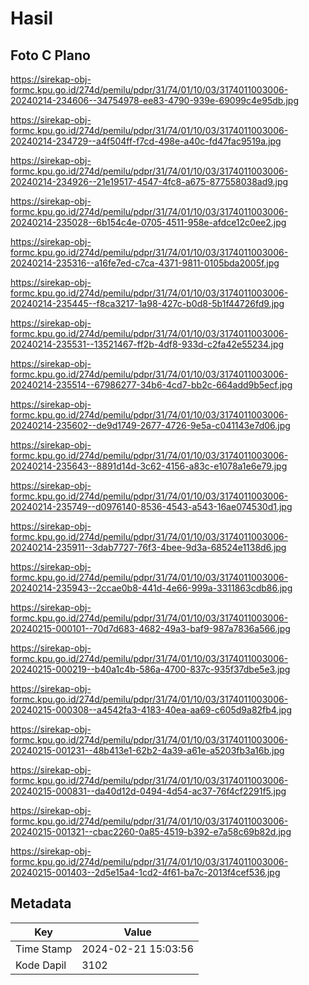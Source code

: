 # Hasil

## Foto C Plano

https://sirekap-obj-formc.kpu.go.id/274d/pemilu/pdpr/31/74/01/10/03/3174011003006-20240214-234606--34754978-ee83-4790-939e-69099c4e95db.jpg

https://sirekap-obj-formc.kpu.go.id/274d/pemilu/pdpr/31/74/01/10/03/3174011003006-20240214-234729--a4f504ff-f7cd-498e-a40c-fd47fac9519a.jpg

https://sirekap-obj-formc.kpu.go.id/274d/pemilu/pdpr/31/74/01/10/03/3174011003006-20240214-234926--21e19517-4547-4fc8-a675-877558038ad9.jpg

https://sirekap-obj-formc.kpu.go.id/274d/pemilu/pdpr/31/74/01/10/03/3174011003006-20240214-235028--6b154c4e-0705-4511-958e-afdce12c0ee2.jpg

https://sirekap-obj-formc.kpu.go.id/274d/pemilu/pdpr/31/74/01/10/03/3174011003006-20240214-235316--a16fe7ed-c7ca-4371-9811-0105bda2005f.jpg

https://sirekap-obj-formc.kpu.go.id/274d/pemilu/pdpr/31/74/01/10/03/3174011003006-20240214-235445--f8ca3217-1a98-427c-b0d8-5b1f44726fd9.jpg

https://sirekap-obj-formc.kpu.go.id/274d/pemilu/pdpr/31/74/01/10/03/3174011003006-20240214-235531--13521467-ff2b-4df8-933d-c2fa42e55234.jpg

https://sirekap-obj-formc.kpu.go.id/274d/pemilu/pdpr/31/74/01/10/03/3174011003006-20240214-235514--67986277-34b6-4cd7-bb2c-664add9b5ecf.jpg

https://sirekap-obj-formc.kpu.go.id/274d/pemilu/pdpr/31/74/01/10/03/3174011003006-20240214-235602--de9d1749-2677-4726-9e5a-c041143e7d06.jpg

https://sirekap-obj-formc.kpu.go.id/274d/pemilu/pdpr/31/74/01/10/03/3174011003006-20240214-235643--8891d14d-3c62-4156-a83c-e1078a1e6e79.jpg

https://sirekap-obj-formc.kpu.go.id/274d/pemilu/pdpr/31/74/01/10/03/3174011003006-20240214-235749--d0976140-8536-4543-a543-16ae074530d1.jpg

https://sirekap-obj-formc.kpu.go.id/274d/pemilu/pdpr/31/74/01/10/03/3174011003006-20240214-235911--3dab7727-76f3-4bee-9d3a-68524e1138d6.jpg

https://sirekap-obj-formc.kpu.go.id/274d/pemilu/pdpr/31/74/01/10/03/3174011003006-20240214-235943--2ccae0b8-441d-4e66-999a-3311863cdb86.jpg

https://sirekap-obj-formc.kpu.go.id/274d/pemilu/pdpr/31/74/01/10/03/3174011003006-20240215-000101--70d7d683-4682-49a3-baf9-987a7836a566.jpg

https://sirekap-obj-formc.kpu.go.id/274d/pemilu/pdpr/31/74/01/10/03/3174011003006-20240215-000219--b40a1c4b-586a-4700-837c-935f37dbe5e3.jpg

https://sirekap-obj-formc.kpu.go.id/274d/pemilu/pdpr/31/74/01/10/03/3174011003006-20240215-000308--a4542fa3-4183-40ea-aa69-c605d9a82fb4.jpg

https://sirekap-obj-formc.kpu.go.id/274d/pemilu/pdpr/31/74/01/10/03/3174011003006-20240215-001231--48b413e1-62b2-4a39-a61e-a5203fb3a16b.jpg

https://sirekap-obj-formc.kpu.go.id/274d/pemilu/pdpr/31/74/01/10/03/3174011003006-20240215-000831--da40d12d-0494-4d54-ac37-76f4cf2291f5.jpg

https://sirekap-obj-formc.kpu.go.id/274d/pemilu/pdpr/31/74/01/10/03/3174011003006-20240215-001321--cbac2260-0a85-4519-b392-e7a58c69b82d.jpg

https://sirekap-obj-formc.kpu.go.id/274d/pemilu/pdpr/31/74/01/10/03/3174011003006-20240215-001403--2d5e15a4-1cd2-4f61-ba7c-2013f4cef536.jpg


## Metadata

| Key        | Value               |
| ---------- | ------------------- |
| Time Stamp | 2024-02-21 15:03:56 |
| Kode Dapil | 3102                |



